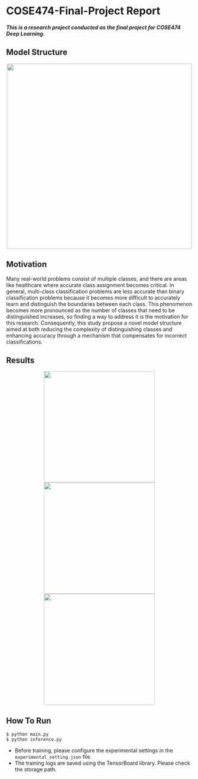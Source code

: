 # COSE474-Final-Project Report
_**This is a research project conducted as the final project for COSE474 Deep Learning.**_
## Model Structure
<p align="center">
  <img src="https://github.com/jwj51720/COSE474-Final-Project/assets/104672441/bb3ef797-8766-431d-9940-990e857dfd04" width="500">
</p>

## Motivation
Many real-world problems consist of multiple classes, and there are areas like healthcare where accurate class assignment becomes critical. In general, multi-class classification problems are less accurate than binary classification problems because it becomes more difficult to accurately learn and distinguish the boundaries between each class. This phenomenon becomes more pronounced as the number of classes that need to be distinguished increases, so finding a way to address it is the motivation for this research. Consequently, this study propose a novel model structure aimed at both reducing the complexity of distinguishing classes and enhancing accuracy through a mechanism that compensates for incorrect classifications.

## Results
<p align="center">
  <img src="https://github.com/jwj51720/COSE474-Final-Project/assets/104672441/a2d92278-ec7e-4b17-9ea9-de65ee6d27b9" width="300" style="display:inline-block; margin: 0 auto;">
  <img src="https://github.com/jwj51720/COSE474-Final-Project/assets/104672441/0e472529-b4af-409a-9f24-896cbab07102" width="300" style="display:inline-block; margin: 0 auto;">
  <img src="https://github.com/jwj51720/COSE474-Final-Project/assets/104672441/6dce6155-1afa-4c25-a39d-5fca13cad2f1" width="300" style="display:inline-block; margin: 0 auto;">
</p>

## How To Run
```
$ python main.py
$ python inference.py
```
- Before training, please configure the experimental settings in the `experimental_setting.json` file.
- The training logs are saved using the TensorBoard library. Please check the storage path.
